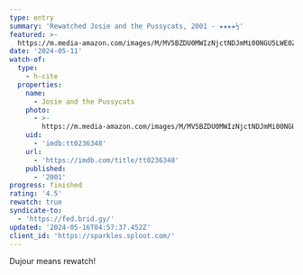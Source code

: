```yaml
---
type: entry
summary: 'Rewatched Josie and the Pussycats, 2001 - ★★★★½'
featured: >-
  https://m.media-amazon.com/images/M/MV5BZDU0MWIzNjctNDJmMi00NGU5LWE0ZjgtYWEzMDk5YWFmNjRkXkEyXkFqcGdeQXVyMTUyOTc1NDYz._V1_SX300.jpg
date: '2024-05-11'
watch-of:
  type:
    - h-cite
  properties:
    name:
      - Josie and the Pussycats
    photo:
      - >-
        https://m.media-amazon.com/images/M/MV5BZDU0MWIzNjctNDJmMi00NGU5LWE0ZjgtYWEzMDk5YWFmNjRkXkEyXkFqcGdeQXVyMTUyOTc1NDYz._V1_SX300.jpg
    uid:
      - 'imdb:tt0236348'
    url:
      - 'https://imdb.com/title/tt0236348'
    published:
      - '2001'
progress: finished
rating: '4.5'
rewatch: true
syndicate-to:
  - 'https://fed.brid.gy/'
updated: '2024-05-16T04:57:37.452Z'
client_id: 'https://sparkles.sploot.com/'
---
```

Dujour means rewatch!
